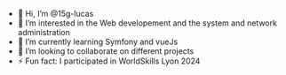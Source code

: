 - 👋 Hi, I’m @15g-lucas
- 👀 I’m interested in the Web developement and the system and network administration
- 🌱 I’m currently learning Symfony and vueJs
- 💞️ I’m looking to collaborate on different projects
- ⚡ Fun fact: I participated in WorldSkills Lyon 2024

<!---
15g-lucas/15g-lucas is a ✨ special ✨ repository because its `README.md` (this file) appears on your GitHub profile.
You can click the Preview link to take a look at your changes.
--->
